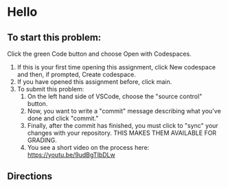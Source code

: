 # Hello
## To start this problem:

Click the green Code button and choose Open with Codespaces.
1. If this is your first time opening this assignment, click New codespace and then, if prompted, Create codespace.
2. If you have opened this assignment before, click main.
3. To submit this problem: 
   1. On the left hand side of VSCode, choose the "source control" button.
   2. Now, you want to write a "commit" message describing what you've done and click "commit."
   3. Finally, after the commit has finished, you must click to "sync" your changes with your repository. THIS MAKES THEM AVAILABLE FOR GRADING.
   4. You see a short video on the process here: https://youtu.be/9udBgTIbDLw

## Directions
